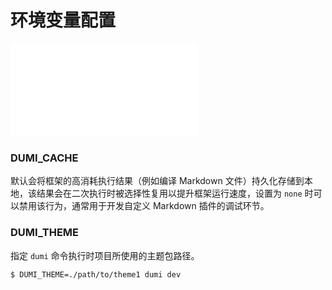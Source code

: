 # 环境变量配置

<embed src="../.upstream/env-config.md"></embed>

### DUMI_CACHE

默认会将框架的高消耗执行结果（例如编译 Markdown 文件）持久化存储到本地，该结果会在二次执行时被选择性复用以提升框架运行速度，设置为 `none` 时可以禁用该行为，通常用于开发自定义 Markdown 插件的调试环节。

### DUMI_THEME

指定 `dumi` 命令执行时项目所使用的主题包路径。

```bash
$ DUMI_THEME=./path/to/theme1 dumi dev
```

